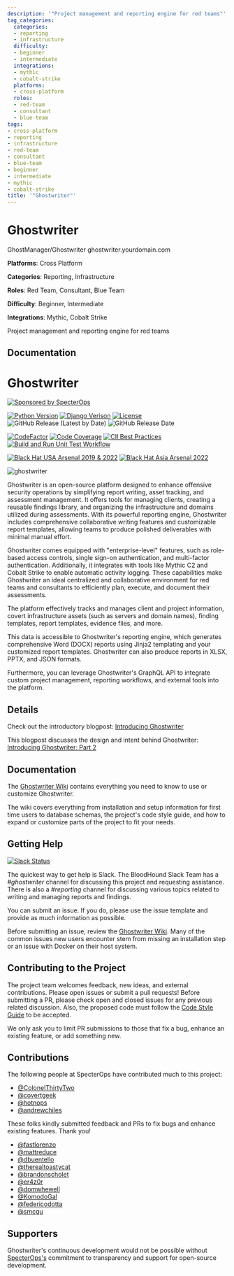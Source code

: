 ```yaml
---
description: '"Project management and reporting engine for red teams"'
tag_categories:
  categories:
  - reporting
  - infrastructure
  difficulty:
  - beginner
  - intermediate
  integrations:
  - mythic
  - cobalt-strike
  platforms:
  - cross-platform
  roles:
  - red-team
  - consultant
  - blue-team
tags:
- cross-platform
- reporting
- infrastructure
- red-team
- consultant
- blue-team
- beginner
- intermediate
- mythic
- cobalt-strike
title: '"Ghostwriter"'
---
```


# Ghostwriter

<CardGroup cols={2}>
  <Card title="Repository" icon="github" href="https://github.com/GhostManager/Ghostwriter">
    GhostManager/Ghostwriter
  </Card>
  <Card title="Quick Access" icon="link" href="https://ghostwriter.yourdomain.com">
    ghostwriter.yourdomain.com
  </Card>
</CardGroup>

**Platforms**: Cross Platform

**Categories**: Reporting, Infrastructure

**Roles**: Red Team, Consultant, Blue Team

**Difficulty**: Beginner, Intermediate

**Integrations**: Mythic, Cobalt Strike


Project management and reporting engine for red teams

## Documentation

# Ghostwriter

[![Sponsored by SpecterOps](https://img.shields.io/endpoint?url=https%3A%2F%2Fraw.githubusercontent.com%2Fspecterops%2F.github%2Fmain%2Fconfig%2Fshield.json&style=flat)](https://github.com/specterops#ghostwriter)

[![Python Version](https://img.shields.io/badge/Python-3.10-brightgreen.svg)](.) [![Django Verison](https://img.shields.io/badge/Django-3.2-006400)](.) [![License](https://img.shields.io/badge/License-BSD3-darkred.svg)](.) ![GitHub Release (Latest by Date)](https://img.shields.io/github/v/release/GhostManager/Ghostwriter?label=Latest%20Release) ![GitHub Release Date](https://img.shields.io/github/release-date/ghostmanager/ghostwriter?label=Release%20Date&color=blue)

[![CodeFactor](https://img.shields.io/codefactor/grade/github/GhostManager/Ghostwriter?label=Code%20Quality)](.)  [![Code Coverage](https://img.shields.io/codecov/c/github/GhostManager/Ghostwriter?label=Code%20Coverage)](.)  [![CII Best Practices](https://bestpractices.coreinfrastructure.org/projects/5139/badge)](https://bestpractices.coreinfrastructure.org/projects/5139) [![Build and Run Unit Test Workflow](https://github.com/GhostManager/Ghostwriter/actions/workflows/workflow.yml/badge.svg)](https://github.com/GhostManager/Ghostwriter/actions/workflows/workflow.yml)

[![Black Hat USA Arsenal 2019 & 2022](https://img.shields.io/badge/2019%20&%202022-Black%20Hat%20USA%20Arsenal-lightgrey.svg)](https://www.blackhat.com/us-19/arsenal/schedule/index.html#ghostwriter-15475) [![Black Hat Asia Arsenal 2022](https://img.shields.io/badge/2022-Black%20Hat%20Asia%20Arsenal-lightgrey.svg)](https://www.blackhat.com/asia-22/arsenal/schedule/index.html#ghostwriter-26252)

![ghostwriter](https://github.com/GhostManager/Ghostwriter/blob/main/DOCS/images/logo.png)

Ghostwriter is an open-source platform designed to enhance offensive security operations by simplifying report writing,
asset tracking, and assessment management. It offers tools for managing clients, creating a reusable findings library,
and organizing the infrastructure and domains utilized during assessments. With its powerful reporting engine, Ghostwriter
includes comprehensive collaborative writing features and customizable report templates, allowing teams to produce polished
deliverables with minimal manual effort.

Ghostwriter comes equipped with "enterprise-level" features, such as role-based access controls, single sign-on authentication,
and multi-factor authentication. Additionally, it integrates with tools like Mythic C2 and Cobalt Strike to enable automatic
activity logging. These capabilities make Ghostwriter an ideal centralized and collaborative environment for red teams and
consultants to efficiently plan, execute, and document their assessments.

The platform effectively tracks and manages client and project information, covert infrastructure assets (such as servers
and domain names), finding templates, report templates, evidence files, and more.

This data is accessible to Ghostwriter's reporting engine, which generates comprehensive Word (DOCX) reports using Jinja2
templating and your customized report templates. Ghostwriter can also produce reports in XLSX, PPTX, and JSON formats.

Furthermore, you can leverage Ghostwriter's GraphQL API to integrate custom project management, reporting workflows,
and external tools into the platform.

## Details

Check out the introductory blogpost: [Introducing Ghostwriter](https://posts.specterops.io/introducing-ghostwriter-part-1-61e7bd014aff)

This blogpost discusses the design and intent behind Ghostwriter: [Introducing Ghostwriter: Part 2](https://posts.specterops.io/introducing-ghostwriter-part-2-f2d8368a1ed6)

## Documentation

The [Ghostwriter Wiki](https://ghostwriter.wiki/) contains everything you need to know to use or customize Ghostwriter.

The wiki covers everything from installation and setup information for first time users to database schemas, the project's
code style guide, and how to expand or customize parts of the project to fit your needs.

## Getting Help

[![Slack Status](https://img.shields.io/badge/Slack-%23ghostwriter-blueviolet?logo=slack)](https://slack.specterops.io/)

The quickest way to get help is Slack. The BloodHound Slack Team has a *#ghostwriter* channel for discussing this project
and requesting assistance. There is also a *#reporting* channel for discussing various topics related to writing and managing
reports and findings.

You can submit an issue. If you do, please use the issue template and provide as much information as possible.

Before submitting an issue, review the [Ghostwriter Wiki](https://ghostwriter.wiki/). Many of the common issues new users encounter stem from
missing an installation step or an issue with Docker on their host system.

## Contributing to the Project

The project team welcomes feedback, new ideas, and external contributions. Please open issues or submit a pull requests!
Before submitting a PR, please check open and closed issues for any previous related discussion. Also, the proposed code
must follow the [Code Style Guide](https://ghostwriter.wiki/coding-style-guide/style-guide) to be accepted.

We only ask you to limit PR submissions to those that fix a bug, enhance an existing feature, or add something new.

## Contributions

The following people at SpecterOps have contributed much to this project:

* [@ColonelThirtyTwo](https://github.com/ColonelThirtyTwo)
* [@covertgeek](https://github.com/covertgeek)
* [@hotnops](https://github.com/hotnops)
* [@andrewchiles](https://github.com/andrewchiles)

These folks kindly submitted feedback and PRs to fix bugs and enhance existing features. Thank you! 

* [@fastlorenzo](https://github.com/fastlorenzo)
* [@mattreduce](https://github.com/mattreduce)
* [@dbuentello](https://github.com/dbuentello)
* [@therealtoastycat](https://github.com/therealtoastycat)
* [@brandonscholet](https://github.com/brandonscholet)
* [@er4z0r](https://github.com/er4z0r)
* [@domwhewell](https://github.com/domwhewell)
* [@KomodoGal](https://github.com/KomodoGal)
* [@federicodotta](https://github.com/federicodotta)
* [@smcgu](https://github.com/smcgu)

## Supporters

Ghostwriter's continuous development would not be possible without [SpecterOps's](https://www.specterops.io/) commitment to transparency and
support for open-source development.
